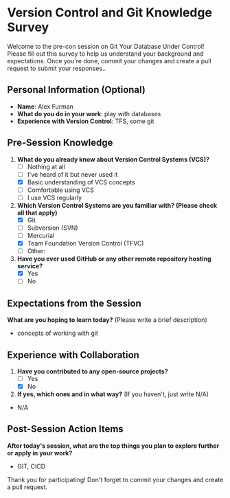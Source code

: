 # Version Control and Git Knowledge Survey

Welcome to the pre-con session on Git Your Database Under Control! Please fill out this survey to help us understand your background and expectations. Once you're done, commit your changes and create a pull request to submit your responses..

## Personal Information (Optional)
- **Name**: Alex Furman
- **What do you do in your work**: play with databases
- **Experience with Version Control**: TFS, some git

## Pre-Session Knowledge
1. **What do you already know about Version Control Systems (VCS)?**
   - [ ] Nothing at all
   - [ ] I've heard of it but never used it
   - [x] Basic understanding of VCS concepts
   - [ ] Comfortable using VCS
   - [ ] I use VCS regularly

2. **Which Version Control Systems are you familiar with? (Please check all that apply)**
   - [x] Git
   - [ ] Subversion (SVN)
   - [ ] Mercurial
   - [x] Team Foundation Version Control (TFVC)
   - [ ] Other: 

3. **Have you ever used GitHub or any other remote repository hosting service?**
   - [x] Yes
   - [ ] No

## Expectations from the Session
**What are you hoping to learn today?** (Please write a brief description)

- concepts of working with git

## Experience with Collaboration
1. **Have you contributed to any open-source projects?**
   - [ ] Yes
   - [x] No

2. **If yes, which ones and in what way?** (If you haven't, just write N/A)

- N/A

## Post-Session Action Items
**After today's session, what are the top things you plan to explore further or apply in your work?**

- GIT, CICD

Thank you for participating! Don't forget to commit your changes and create a pull request.
